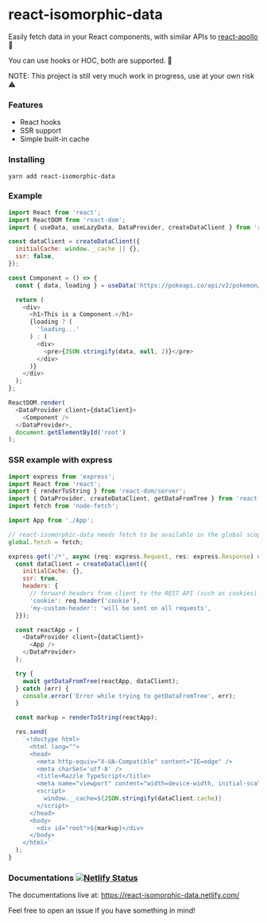 # react-isomorphic-data
Easily fetch data in your React components, with similar APIs to [react-apollo](https://github.com/apollographql/react-apollo/) 🎉

You can use hooks or HOC, both are supported. 🎉

NOTE: This project is still very much work in progress, use at your own risk ⚠️

### Features
- React hooks 
- SSR support
- Simple built-in cache

### Installing
```
yarn add react-isomorphic-data
```

### Example
```javascript
import React from 'react';
import ReactDOM from 'react-dom';
import { useData, useLazyData, DataProvider, createDataClient } from 'react-isomorphic-data';

const dataClient = createDataClient({
  initialCache: window.__cache || {},
  ssr: false,
});

const Component = () => {
  const { data, loading } = useData('https://pokeapi.co/api/v2/pokemon/3/', {});

  return (
    <div>
      <h1>This is a Component.</h1>
      {loading ? (
        'loading...'
      ) : (
        <div>
          <pre>{JSON.stringify(data, null, 2)}</pre>
        </div>
      )}
    </div>
  );
};

ReactDOM.render(
  <DataProvider client={dataClient}>
    <Component />
  </DataProvider>,
  document.getElementById('root')
);
```

### SSR example with express
```javascript
import express from 'express';
import React from 'react';
import { renderToString } from 'react-dom/server';
import { DataProvider, createDataClient, getDataFromTree } from 'react-isomorphic-data';
import fetch from 'node-fetch';

import App from './App';

// react-isomorphic-data needs fetch to be available in the global scope
global.fetch = fetch;

express.get('/*', async (req: express.Request, res: express.Response) => {
  const dataClient = createDataClient({ 
    initialCache: {}, 
    ssr: true, 
    headers: {
      // forward headers from client to the REST API (such as cookies)
      'cookie': req.header('cookie'),
      'my-custom-header': 'will be sent on all requests',
  }});

  const reactApp = (
    <DataProvider client={dataClient}>
      <App />
    </DataProvider>
  );

  try {
    await getDataFromTree(reactApp, dataClient);
  } catch (err) {
    console.error('Error while trying to getDataFromTree', err);
  }

  const markup = renderToString(reactApp);

  res.send(
    `<!doctype html>
      <html lang="">
      <head>
        <meta http-equiv="X-UA-Compatible" content="IE=edge" />
        <meta charSet='utf-8' />
        <title>Razzle TypeScript</title>
        <meta name="viewport" content="width=device-width, initial-scale=1">
        <script>
          window.__cache=${JSON.stringify(dataClient.cache)}
        </script>
      </head>
      <body>
        <div id="root">${markup}</div>
      </body>
    </html>`
  );
}
```

### Documentations [![Netlify Status](https://api.netlify.com/api/v1/badges/81844630-ff7d-4bf6-95f0-9f170ba6e421/deploy-status)](https://app.netlify.com/sites/unruffled-austin-36e969/deploys)

The documentations live at:  https://react-isomorphic-data.netlify.com/

Feel free to open an issue if you have something in mind!
